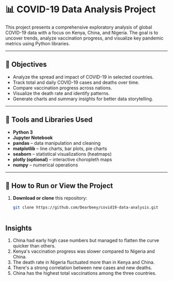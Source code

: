 # 📊 COVID-19 Data Analysis Project

This project presents a comprehensive exploratory analysis of global COVID-19 data with a focus on Kenya, China, and Nigeria. The goal is to uncover trends, analyze vaccination progress, and visualize key pandemic metrics using Python libraries.

---

## 🎯 Objectives

- Analyze the spread and impact of COVID-19 in selected countries.
- Track total and daily COVID-19 cases and deaths over time.
- Compare vaccination progress across nations.
- Visualize the death rate and identify patterns.
- Generate charts and summary insights for better data storytelling.

---

## 🧰 Tools and Libraries Used

- **Python 3**
- **Jupyter Notebook**
- **pandas** – data manipulation and cleaning  
- **matplotlib** – line charts, bar plots, pie charts  
- **seaborn** – statistical visualizations (heatmaps)  
- **plotly (optional)** – interactive choropleth maps  
- **numpy** – numerical operations  

---

## 🚀 How to Run or View the Project

1. **Download or clone** this repository:
   ```bash
   git clone https://github.com/Dearbeey/covid19-data-analysis.git



## Insights


1. China had early high case numbers but managed to flatten the curve quicker than others.
2. Kenya's vaccination progress was slower compared to Nigeria and China.
3. The death rate in Nigeria fluctuated more than in Kenya and China.
4. There's a strong correlation between new cases and new deaths.
5. China has the highest total vaccinations among the three countries.
